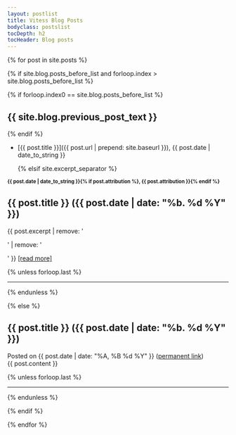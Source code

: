 ```yaml
---
layout: postlist
title: Vitess Blog Posts
bodyclass: postslist
tocDepth: h2
tocHeader: Blog posts
---
```


{% for post in site.posts %}

  {% if site.blog.posts_before_list and forloop.index > site.blog.posts_before_list %}

{% if forloop.index0 == site.blog.posts_before_list %}
## {{ site.blog.previous_post_text }}
{% endif %}

* [{{ post.title }}]({{ post.url | prepend: site.baseurl }}), {{ post.date | date_to_string }}

  {% elsif site.excerpt_separator %}

<p style="font-size: 0.8em; margin: 0;"><b>{{ post.date | date_to_string }}{% if post.attribution %}, {{ post.attribution }}{% endif %}</b></p>

## {{ post.title }} <span>({{ post.date | date: "%b. %d %Y" }})</span>

<p>{{ post.excerpt | remove: '<p>' | remove: '</p>' }} <a href="{{ post.url | prepend: site.baseurl }}">[read more]</a></p>

{% unless forloop.last %}<hr>{% endunless %}

  {% else %}

## {{ post.title }} <span>({{ post.date | date: "%b. %d %Y" }})</span>

<div class="postdate">
Posted on {{ post.date | date: "%A, %B %d %Y" }} (<a href="{{ post.url }}">permanent link</a>)
</div>
{{ post.content }}

{% unless forloop.last %}<hr>{% endunless %}

  {% endif  %}

{% endfor %}

